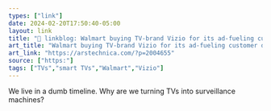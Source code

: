 ```yaml
---
types: ["link"]
date: 2024-02-20T17:50:40-05:00
layout: link
title: "🔗 linkblog: Walmart buying TV-brand Vizio for its ad-fueling customer data'"
art_title: "Walmart buying TV-brand Vizio for its ad-fueling customer data"
art_link: "https://arstechnica.com/?p=2004655"
source: ["https:"]
tags: ["TVs","smart TVs","Walmart","Vizio"]
---
```

We live in a dumb timeline. Why are we turning TVs into surveillance machines?
